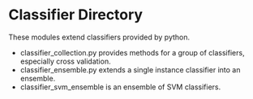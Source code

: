 # Classifier Directory
These modules extend classifiers provided by python.

- classifier\_collection.py provides methods for a group of classifiers, especially cross validation.
- classifier\_ensemble.py extends a single instance classifier into an ensemble.
- classifier\_svm\_ensemble is an ensemble of SVM classifiers.

